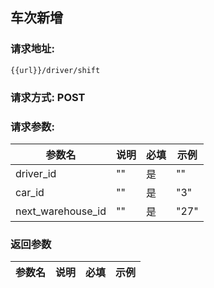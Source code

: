 ## 车次新增
### 请求地址:
```
{{url}}/driver/shift
```
### 请求方式: POST  
### 请求参数:  

|参数名|说明|必填|示例|  
 |---|---|---|---|  
|driver_id|""|是|""|  
|car_id|""|是|"3"|  
|next_warehouse_id|""|是|"27"|  
### 返回参数  

|参数名|说明|必填|示例|  
 |---|---|---|---|  

